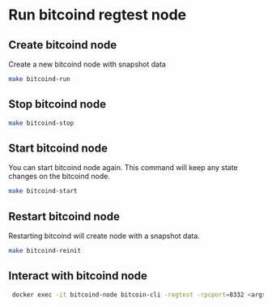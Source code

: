 # Run bitcoind regtest node

## Create bitcoind node

Create a new bitcoind node with snapshot data

```bash
make bitcoind-run
```

## Stop bitcoind node

```bash
make bitcoind-stop
```

## Start bitcoind node

You can start bitcoind node again. This command will keep any state changes on the bitcoind node.

```bash
make bitcoind-start
```

## Restart bitcoind node

Restarting bitcoind will create node with a snapshot data.

```bash
make bitcoind-reinit
```

## Interact with bitcoind node

```bash
 docker exec -it bitcoind-node bitcoin-cli -regtest -rpcport=8332 <args>
```
